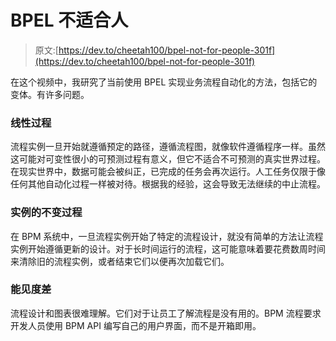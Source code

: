 # BPEL 不适合人

> 原文:[https://dev.to/cheetah100/bpel-not-for-people-301f](https://dev.to/cheetah100/bpel-not-for-people-301f)

在这个视频中，我研究了当前使用 BPEL 实现业务流程自动化的方法，包括它的变体。有许多问题。

### 线性过程

流程实例一旦开始就遵循预定的路径，遵循流程图，就像软件遵循程序一样。虽然这可能对可变性很小的可预测过程有意义，但它不适合不可预测的真实世界过程。在现实世界中，数据可能会被纠正，已完成的任务会再次运行。人工任务仅限于像任何其他自动化过程一样被对待。根据我的经验，这会导致无法继续的中止流程。

### 实例的不变过程

在 BPM 系统中，一旦流程实例开始了特定的流程设计，就没有简单的方法让流程实例开始遵循更新的设计。对于长时间运行的流程，这可能意味着要花费数周时间来清除旧的流程实例，或者结束它们以便再次加载它们。

### 能见度差

流程设计和图表很难理解。它们对于让员工了解流程是没有用的。BPM 流程要求开发人员使用 BPM API 编写自己的用户界面，而不是开箱即用。